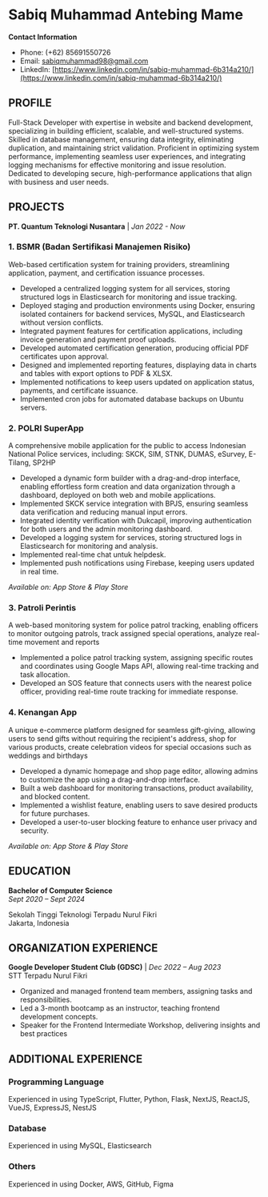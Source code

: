 # Sabiq Muhammad Antebing Mame

**Contact Information**
- Phone: (+62) 85691550726
- Email: sabiqmuhammad98@gmail.com
- LinkedIn: [https://www.linkedin.com/in/sabiq-muhammad-6b314a210/](https://www.linkedin.com/in/sabiq-muhammad-6b314a210/)

## PROFILE

Full-Stack Developer with expertise in website and backend development, specializing in building efficient, scalable, and well-structured systems. Skilled in database management, ensuring data integrity, eliminating duplication, and maintaining strict validation. Proficient in optimizing system performance, implementing seamless user experiences, and integrating logging mechanisms for effective monitoring and issue resolution. Dedicated to developing secure, high-performance applications that align with business and user needs.

## PROJECTS

**PT. Quantum Teknologi Nusantara** | *Jan 2022 - Now*

### 1. BSMR (Badan Sertifikasi Manajemen Risiko)

Web-based certification system for training providers, streamlining application, payment, and certification issuance processes.

- Developed a centralized logging system for all services, storing structured logs in Elasticsearch for monitoring and issue tracking.
- Deployed staging and production environments using Docker, ensuring isolated containers for backend services, MySQL, and Elasticsearch without version conflicts.
- Integrated payment features for certification applications, including invoice generation and payment proof uploads.
- Developed automated certification generation, producing official PDF certificates upon approval.
- Designed and implemented reporting features, displaying data in charts and tables with export options to PDF & XLSX.
- Implemented notifications to keep users updated on application status, payments, and certificate issuance.
- Implemented cron jobs for automated database backups on Ubuntu servers.

### 2. POLRI SuperApp

A comprehensive mobile application for the public to access Indonesian National Police services, including: SKCK, SIM, STNK, DUMAS, eSurvey, E-Tilang, SP2HP

- Developed a dynamic form builder with a drag-and-drop interface, enabling effortless form creation and data organization through a dashboard, deployed on both web and mobile applications.
- Implemented SKCK service integration with BPJS, ensuring seamless data verification and reducing manual input errors.
- Integrated identity verification with Dukcapil, improving authentication for both users and the admin monitoring dashboard.
- Developed a logging system for services, storing structured logs in Elasticsearch for monitoring and analysis.
- Implemented real-time chat untuk helpdesk.
- Implemented push notifications using Firebase, keeping users updated in real time.

*Available on: App Store & Play Store*

### 3. Patroli Perintis

A web-based monitoring system for police patrol tracking, enabling officers to monitor outgoing patrols, track assigned special operations, analyze real-time movement and reports

- Implemented a police patrol tracking system, assigning specific routes and coordinates using Google Maps API, allowing real-time tracking and task allocation.
- Developed an SOS feature that connects users with the nearest police officer, providing real-time route tracking for immediate response.

### 4. Kenangan App

A unique e-commerce platform designed for seamless gift-giving, allowing users to send gifts without requiring the recipient's address, shop for various products, create celebration videos for special occasions such as weddings and birthdays

- Developed a dynamic homepage and shop page editor, allowing admins to customize the app using a drag-and-drop interface.
- Built a web dashboard for monitoring transactions, product availability, and blocked content.
- Implemented a wishlist feature, enabling users to save desired products for future purchases.
- Developed a user-to-user blocking feature to enhance user privacy and security.

*Available on: App Store & Play Store*

## EDUCATION

**Bachelor of Computer Science**  
*Sept 2020 – Sept 2024*

Sekolah Tinggi Teknologi Terpadu Nurul Fikri  
Jakarta, Indonesia

## ORGANIZATION EXPERIENCE

**Google Developer Student Club (GDSC)** | *Dec 2022 – Aug 2023*  
STT Terpadu Nurul Fikri

- Organized and managed frontend team members, assigning tasks and responsibilities.
- Led a 3-month bootcamp as an instructor, teaching frontend development concepts.
- Speaker for the Frontend Intermediate Workshop, delivering insights and best practices

## ADDITIONAL EXPERIENCE

### Programming Language
Experienced in using TypeScript, Flutter, Python, Flask, NextJS, ReactJS, VueJS, ExpressJS, NestJS

### Database
Experienced in using MySQL, Elasticsearch

### Others
Experienced in using Docker, AWS, GitHub, Figma

